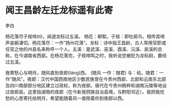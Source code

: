 <link href="../../css/style.css" rel="stylesheet" type="text/css" />

# 闻王昌龄左迁龙标遥有此寄

<span class="r">李白

<div class="p">

杨花落尽子规啼(tí)，闻道龙标过五溪。
<span class="comment">杨花：柳絮。子规：即杜鹃鸟，相传其啼声哀婉凄切。杨花落尽：一作“扬州花落”。龙标：诗中指王昌龄，古人常用官职或任官之地的州县名来称呼一个人。五溪：是武溪、巫溪、酉溪、沅溪、辰溪的总称，在今湖南省西部。在杨花落完，子规啼鸣之时，我听说您被贬为龙标尉，要经过五溪。

我寄愁心与明月，随风直到夜郎(láng)西。
<span class="comment">(随风 一作：随君) 与：给。随君：一作“随风”。夜郎：汉代中国西南地区少数民族曾在今贵州西部、北部和云南东北部及四川南部部分地区建立过政权，称为夜郎。唐代在今贵州桐梓和湖南沅陵等地设过夜郎县。这里指湖南的夜郎（在今新晃侗族自治县境，与黔阳邻近）。我把我忧愁的心思寄托给明月，希望能随着风一直陪着你到夜郎以西。